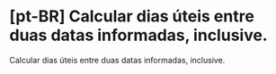 # [pt-BR] Calcular dias úteis entre duas datas informadas, inclusive.
Calcular dias úteis entre duas datas informadas, inclusive.
